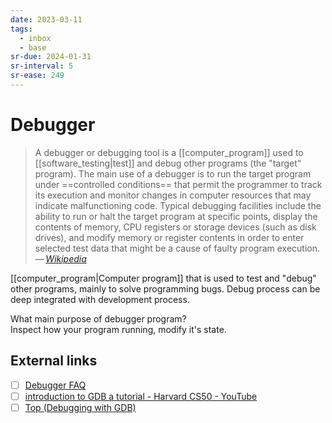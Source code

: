 ```yaml
---
date: 2023-03-11
tags:
  - inbox
  - base
sr-due: 2024-01-31
sr-interval: 5
sr-ease: 249
---
```


# Debugger

> A debugger or debugging tool is a [[computer_program]] used
> to [[software_testing|test]] and debug other programs (the "target" program).
> The main use of a debugger is to run the target program under
> ==controlled conditions== that permit the programmer to track its execution
> and monitor changes in computer resources that may indicate malfunctioning
> code. Typical debugging facilities include the ability to run or halt the
> target program at specific points, display the contents of memory, CPU
> registers or storage devices (such as disk drives), and modify memory or
> register contents in order to enter selected test data that might be a cause
> of faulty program
> execution.\
> — <cite>[Wikipedia](https://en.wikipedia.org/wiki/Debugger)</cite>

[[computer_program|Computer program]] that is used to test and "debug" other
programs, mainly to solve programming bugs. Debug process can be deep integrated
with development process.

What main purpose of debugger program?
&#10;<br>
Inspect how your program running, modify it's state.

## External links

- [ ] [Debugger FAQ](http://websites.umich.edu/~eecs381/generalFAQ/Debugging.html)
- [ ] [introduction to GDB a tutorial - Harvard CS50 - YouTube](https://www.youtube.com/watch?v=sCtY--xRUyI)
- [ ] [Top (Debugging with GDB)](https://sourceware.org/gdb/current/onlinedocs/gdb.html/)
